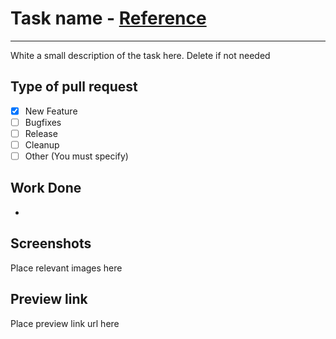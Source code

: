 # Task name - [Reference](CLICKUP_LINK_HERE)
---
White a small description of the task here. Delete if not needed

## Type of pull request
- [x] New Feature
- [ ] Bugfixes
- [ ] Release
- [ ] Cleanup
- [ ] Other (You must specify)

## Work Done
- 

## Screenshots
Place relevant images here

## Preview link
Place preview link url here